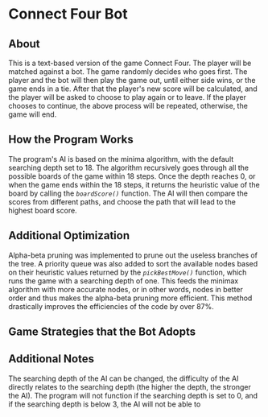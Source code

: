 # Connect Four Bot

## About
This is a text-based version of the game Connect Four. The player will be  matched against a bot. The game randomly decides who goes first. The player and the bot will then play the game out, until either side wins, or the game ends in a tie. After that the player's new score will be calculated, and the player will be asked to choose to play again or to leave. If the player chooses to continue, the above process will be repeated, otherwise, the game will end.


## How the Program Works
The program's AI is based on the minima algorithm, with the default searching depth set to 18. The algorithm recursively goes through all the possible boards of the game within 18 steps. Once the depth reaches 0, or when the game ends within the 18 steps, it returns the heuristic value of the board by calling the *`boardScore()`* function. The AI will then compare the scores from different paths, and choose the path that will lead to the highest board score. 


## Additional Optimization
Alpha-beta pruning was implemented to prune out the useless branches of the tree. A priority queue was also added to sort the available nodes based on their heuristic values returned by the *`pickBestMove()`* function, which runs the game with a searching depth of one. This feeds the minimax algorithm with more accurate nodes, or in other words, nodes in better order and thus makes the alpha-beta pruning more efficient. This method drastically improves the efficiencies of the code by over 87%. 


## Game Strategies that the Bot Adopts 



## Additional Notes
The searching depth of the AI can be changed, the difficulty of the AI directly relates to the searching depth (the higher the depth, the stronger the AI). The program will not function if the searching depth is set to 0, and if the searching depth is below 3, the AI will not be able to 
